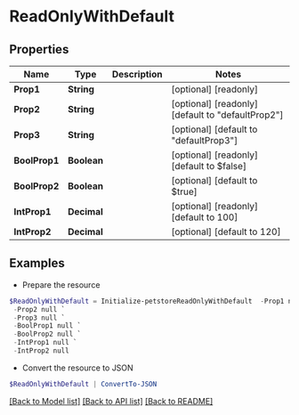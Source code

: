 # ReadOnlyWithDefault
## Properties

Name | Type | Description | Notes
------------ | ------------- | ------------- | -------------
**Prop1** | **String** |  | [optional] [readonly] 
**Prop2** | **String** |  | [optional] [readonly] [default to "defaultProp2"]
**Prop3** | **String** |  | [optional] [default to "defaultProp3"]
**BoolProp1** | **Boolean** |  | [optional] [readonly] [default to $false]
**BoolProp2** | **Boolean** |  | [optional] [default to $true]
**IntProp1** | **Decimal** |  | [optional] [readonly] [default to 100]
**IntProp2** | **Decimal** |  | [optional] [default to 120]

## Examples

- Prepare the resource
```powershell
$ReadOnlyWithDefault = Initialize-petstoreReadOnlyWithDefault  -Prop1 null `
 -Prop2 null `
 -Prop3 null `
 -BoolProp1 null `
 -BoolProp2 null `
 -IntProp1 null `
 -IntProp2 null
```

- Convert the resource to JSON
```powershell
$ReadOnlyWithDefault | ConvertTo-JSON
```

[[Back to Model list]](../README.md#documentation-for-models) [[Back to API list]](../README.md#documentation-for-api-endpoints) [[Back to README]](../README.md)

